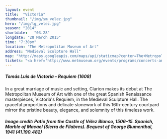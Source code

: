 ```yaml
---
layout: event
title:  "Victoria"
thumbnail: "/img/sm_velez.jpg"
hero: "/img/lg_velez.jpg"
season: "2014"
shortdate:   "03.28"
longdate: "28 March 2015"
time: "7:30pm"
location: "The Metropolitan Museum of Art"
address: "Medieval Sculpture Hall"
map: "http://maps.googleapis.com/maps/api/staticmap?center=The+Metropolitan+Museum+of+Art,+New York,+NY&zoom=16&size=700x300&visual_refresh=true&maptype=roadmap&markers=color:green%7Clabel:A%7C40.779532,-73.963346&sensor=false"
tickets: "<a href='http://www.metmuseum.org/events/programs/concerts-and-performances/clarion-society-2?eid=4672' class='btn btn-default'>Buy Now</a>"
---
```


##### Tomás Luis de Victoria – Requiem (1608)

In a great marriage of music and setting, Clarion makes its debut at The Metropolitan Museum of Art with one of the great Spanish Renaissance masterpieces, Victoria's Requiem, in the Medieval Sculpture Hall.  The graceful proportions and delicate stonework of this 16th-century courtyard mirror the pristine beauty, elegance, and solemnity of this timeless work.

##### Image credit: Patio from the Castle of Vélez Blanco, 1506–15. Spanish, Marble of Macael (Sierra de Filabres). Bequest of George Blumenthal, 1941 (41.190.482)
